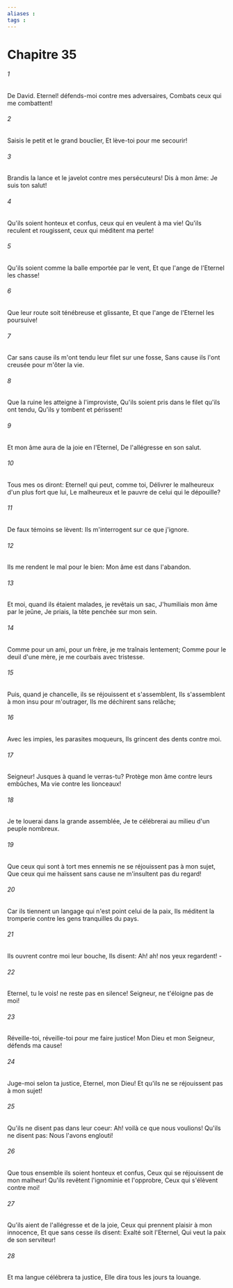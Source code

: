 ```yaml
---
aliases : 
tags : 
---
```


# Chapitre 35

###### 1
De David. Eternel! défends-moi contre mes adversaires, Combats ceux qui me combattent!
###### 2
Saisis le petit et le grand bouclier, Et lève-toi pour me secourir!
###### 3
Brandis la lance et le javelot contre mes persécuteurs! Dis à mon âme: Je suis ton salut!
###### 4
Qu'ils soient honteux et confus, ceux qui en veulent à ma vie! Qu'ils reculent et rougissent, ceux qui méditent ma perte!
###### 5
Qu'ils soient comme la balle emportée par le vent, Et que l'ange de l'Eternel les chasse!
###### 6
Que leur route soit ténébreuse et glissante, Et que l'ange de l'Eternel les poursuive!
###### 7
Car sans cause ils m'ont tendu leur filet sur une fosse, Sans cause ils l'ont creusée pour m'ôter la vie.
###### 8
Que la ruine les atteigne à l'improviste, Qu'ils soient pris dans le filet qu'ils ont tendu, Qu'ils y tombent et périssent!
###### 9
Et mon âme aura de la joie en l'Eternel, De l'allégresse en son salut.
###### 10
Tous mes os diront: Eternel! qui peut, comme toi, Délivrer le malheureux d'un plus fort que lui, Le malheureux et le pauvre de celui qui le dépouille?
###### 11
De faux témoins se lèvent: Ils m'interrogent sur ce que j'ignore.
###### 12
Ils me rendent le mal pour le bien: Mon âme est dans l'abandon.
###### 13
Et moi, quand ils étaient malades, je revêtais un sac, J'humiliais mon âme par le jeûne, Je priais, la tête penchée sur mon sein.
###### 14
Comme pour un ami, pour un frère, je me traînais lentement; Comme pour le deuil d'une mère, je me courbais avec tristesse.
###### 15
Puis, quand je chancelle, ils se réjouissent et s'assemblent, Ils s'assemblent à mon insu pour m'outrager, Ils me déchirent sans relâche;
###### 16
Avec les impies, les parasites moqueurs, Ils grincent des dents contre moi.
###### 17
Seigneur! Jusques à quand le verras-tu? Protège mon âme contre leurs embûches, Ma vie contre les lionceaux!
###### 18
Je te louerai dans la grande assemblée, Je te célébrerai au milieu d'un peuple nombreux.
###### 19
Que ceux qui sont à tort mes ennemis ne se réjouissent pas à mon sujet, Que ceux qui me haïssent sans cause ne m'insultent pas du regard!
###### 20
Car ils tiennent un langage qui n'est point celui de la paix, Ils méditent la tromperie contre les gens tranquilles du pays.
###### 21
Ils ouvrent contre moi leur bouche, Ils disent: Ah! ah! nos yeux regardent! -
###### 22
Eternel, tu le vois! ne reste pas en silence! Seigneur, ne t'éloigne pas de moi!
###### 23
Réveille-toi, réveille-toi pour me faire justice! Mon Dieu et mon Seigneur, défends ma cause!
###### 24
Juge-moi selon ta justice, Eternel, mon Dieu! Et qu'ils ne se réjouissent pas à mon sujet!
###### 25
Qu'ils ne disent pas dans leur coeur: Ah! voilà ce que nous voulions! Qu'ils ne disent pas: Nous l'avons englouti!
###### 26
Que tous ensemble ils soient honteux et confus, Ceux qui se réjouissent de mon malheur! Qu'ils revêtent l'ignominie et l'opprobre, Ceux qui s'élèvent contre moi!
###### 27
Qu'ils aient de l'allégresse et de la joie, Ceux qui prennent plaisir à mon innocence, Et que sans cesse ils disent: Exalté soit l'Eternel, Qui veut la paix de son serviteur!
###### 28
Et ma langue célébrera ta justice, Elle dira tous les jours ta louange.
